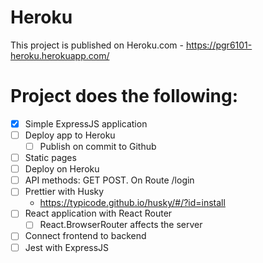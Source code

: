 Heroku
====

This project is published on Heroku.com - https://pgr6101-heroku.herokuapp.com/


# Project does the following:

* [X] Simple ExpressJS application
* [ ] Deploy app to Heroku
  * [ ] Publish on commit to Github 
* [ ] Static pages
* [ ] Deploy on Heroku
* [ ] API methods: GET POST. On Route /login
* [ ] Prettier with Husky
  * https://typicode.github.io/husky/#/?id=install
* [ ] React application with React Router
  * [ ] React.BrowserRouter affects the server
* [ ] Connect frontend to backend
* [ ] Jest with ExpressJS
